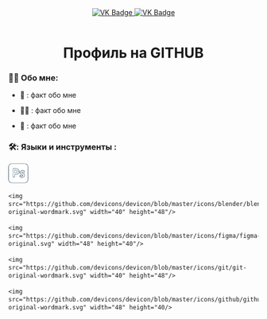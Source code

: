 <div id=”badges” align ="center">
	<a href= “https://vk.com/rutell_blowhey”>
    <img src="https://img.shields.io/badge/VK-blue?style=for-the-badge&logo=myki&logoColor=white" alt="VK Badge" />
  </a>  
  
  <a href="https://mail.google.com/mail/u/0/#inbox">
    <img src="https://img.shields.io/badge/EMAIL-red?style=for-the-badge&logo=Gmail1&logoColor=white" alt="VK Badge" />
  </a> 
</div>

<div id="viewprof" align="center">
    <img src="https://komarev.com/ghpvc/?username=rompersStomper&style=flat-square&color=blue" alt=""/>
</div>

<div id="heythere" align="center">
    <h1> Профиль на GITHUB </h1>
</div>


### :man_technologist: Обо мне:

- 🧠 : факт обо мне

- 👨‍✈️ : факт обо мне

- 🚙 : факт обо мне

### 🛠️: Языки и инструменты :

<div>
    <img src="https://github.com/devicons/devicon/blob/master/icons/photoshop/photoshop-line.svg" width="40" height="40"/>

    <img src="https://github.com/devicons/devicon/blob/master/icons/blender/blender-original-wordmark.svg" width="40" height="48"/>

    <img src="https://github.com/devicons/devicon/blob/master/icons/figma/figma-original.svg" width="48" height="40"/>

    <img src="https://github.com/devicons/devicon/blob/master/icons/git/git-original-wordmark.svg" width="40" height="48"/>

    <img src="https://github.com/devicons/devicon/blob/master/icons/github/github-original-wordmark.svg" width="48" height="40/>
</div>

